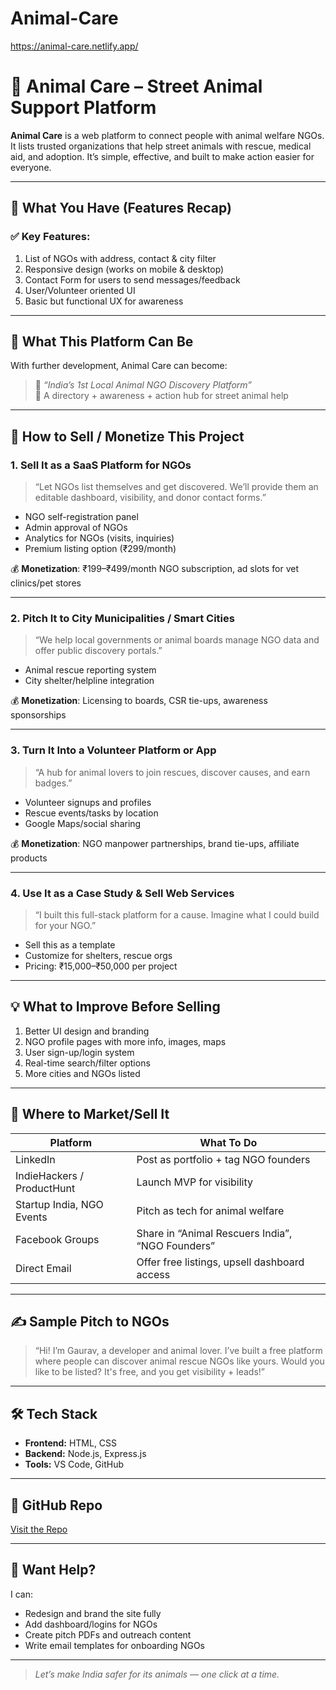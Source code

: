 ﻿# Animal-Care
https://animal-care.netlify.app/

# 🐾 Animal Care – Street Animal Support Platform

**Animal Care** is a web platform to connect people with animal welfare NGOs. It lists trusted organizations that help street animals with rescue, medical aid, and adoption. It’s simple, effective, and built to make action easier for everyone.

---

## 🧩 What You Have (Features Recap)

### ✅ Key Features:

1. List of NGOs with address, contact & city filter
2. Responsive design (works on mobile & desktop)
3. Contact Form for users to send messages/feedback
4. User/Volunteer oriented UI
5. Basic but functional UX for awareness

---

## 🎯 What This Platform Can Be

With further development, Animal Care can become:

> 🔹 *“India’s 1st Local Animal NGO Discovery Platform”*  
> 🔹 A directory + awareness + action hub for street animal help

---

## 🚀 How to Sell / Monetize This Project

### 1. Sell It as a SaaS Platform for NGOs

> “Let NGOs list themselves and get discovered. We’ll provide them an editable dashboard, visibility, and donor contact forms.”

- NGO self-registration panel
- Admin approval of NGOs
- Analytics for NGOs (visits, inquiries)
- Premium listing option (₹299/month)

💰 **Monetization**: ₹199–₹499/month NGO subscription, ad slots for vet clinics/pet stores

---

### 2. Pitch It to City Municipalities / Smart Cities

> “We help local governments or animal boards manage NGO data and offer public discovery portals.”

- Animal rescue reporting system
- City shelter/helpline integration

💰 **Monetization**: Licensing to boards, CSR tie-ups, awareness sponsorships

---

### 3. Turn It Into a Volunteer Platform or App

> “A hub for animal lovers to join rescues, discover causes, and earn badges.”

- Volunteer signups and profiles
- Rescue events/tasks by location
- Google Maps/social sharing

💰 **Monetization**: NGO manpower partnerships, brand tie-ups, affiliate products

---

### 4. Use It as a Case Study & Sell Web Services

> “I built this full-stack platform for a cause. Imagine what I could build for your NGO.”

- Sell this as a template
- Customize for shelters, rescue orgs
- Pricing: ₹15,000–₹50,000 per project

---

## 💡 What to Improve Before Selling

1. Better UI design and branding
2. NGO profile pages with more info, images, maps
3. User sign-up/login system
4. Real-time search/filter options
5. More cities and NGOs listed

---

## 📣 Where to Market/Sell It

| Platform                    | What To Do                                          |
|----------------------------|-----------------------------------------------------|
| LinkedIn                   | Post as portfolio + tag NGO founders                |
| IndieHackers / ProductHunt | Launch MVP for visibility                           |
| Startup India, NGO Events  | Pitch as tech for animal welfare                    |
| Facebook Groups            | Share in “Animal Rescuers India”, “NGO Founders”   |
| Direct Email               | Offer free listings, upsell dashboard access        |

---

## ✍ Sample Pitch to NGOs

> “Hi! I’m Gaurav, a developer and animal lover. I’ve built a free platform where people can discover animal rescue NGOs like yours. Would you like to be listed? It's free, and you get visibility + leads!”

---

## 🛠️ Tech Stack

- **Frontend:** HTML, CSS
- **Backend:** Node.js, Express.js
- **Tools:** VS Code, GitHub

---

## 🔗 GitHub Repo

[Visit the Repo](https://github.com/thakurgaurav1401/Animal-Care)

---

## 🤝 Want Help?

I can:
- Redesign and brand the site fully
- Add dashboard/logins for NGOs
- Create pitch PDFs and outreach content
- Write email templates for onboarding NGOs

---

> *Let’s make India safer for its animals — one click at a time.*

